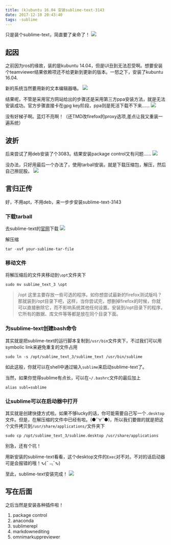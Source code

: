 ```yaml
---
title: (k)ubuntu 16.04 安装sublime-text-3143
date: 2017-12-10 20:43:40
tags: -sublime
---
```

只是装个sublime-text，简直要了亲命了！
![](/images/juewang.jpg)

## 起因 ##
之前因为ros的缘故，装的是kubuntu 14.04，但是UI丑到无法忍受啊。想要安装个teamviewer结果依赖项还不给更新到更新的版本。一怒之下，安装了kubuntu 16.04.

新的系统当然要用新的文本编辑器咯。
![](/images/dese.jpeg)

结果呢，不管是采用官方网站给出的步骤还是采用第三方ppa安装方法，就是无法安装成功。官方步骤直接卡在gpg key阶段，ppa则是死活下载不下来……
![](/images/xianzhuo.jpg)

没有好梯子啊。蓝灯不亮啊！（还TMD改firefox的proxy选项,差点让我又重装一遍系统）

## 波折 ##
后来尝试了用deb安装了个3083。结果安装package control又有问题……
![](/images/juewang.jpg)

没办法，只好用最后一个办法了，使用tarball安装。就是下载压缩包，解压，然后自己擦屁股。
![](/images/jianqiang.jpg)

## 言归正传 ##
好，不用apt，不用deb，来一步步安装sublime-text-3143

### 下载tarball ###
去sublime-text的[官网](https://www.sublimetext.com/3)下载
![](/images/sublime.png)

解压缩
```shell
tar -xvf your-sublime-tar-file
```


### 移动文件 ###
将解压缩后的文件夹移动到``\opt``文件夹下
```shell
sudo mv sublime_text_3 \opt
```
>/opt 
这里主要存放一些可选的程序。如你想尝试最新的firefox测试版吗？那就装到/opt目录下吧，这样，当你尝试完，想删掉firefox的时候，你就 可以直接删除它，而不影响系统其他任何设置。安装到/opt目录下的程序，它所有的数据、库文件等等都是放在同个目录下面。

### 为sublime-text创建bash命令 ###
其实就是把sublime-text的运行脚本复制到``/usr/bin``文件夹下，不过我们可以用symbolic link来避免重复的文件占用
```shell
sudo ln -s /opt/sublime_text_3/sublime_text /usr/bin/sublime
```

如此这般，你就可以在shell中通过输入``sublime``来启动sublime-text了。

当然，如果你觉得sublime有点长，可以在``~/.bashrc``文件的最后加上
```shell
alias subl=sublime
```

### 让sublime可以在启动器中打开  ###
其实就是创建快捷方式啦。如果不够lucky的话，你可能需要自己写一个``.desktop``文件。但是，在解压缩的文件中已经有啦。(●ˇ∀ˇ●)，所以我们要做的就是把这个文件拷贝到``/usr/share/applications/``文件夹下
```shell
sudo cp /opt/sublime_text_3/sublime.desktop /usr/share/applications
```

别急，还有个坑！

用新安装的sublime-text看看，这个desktop文件的``Exec``对不对。不对的话启动器可是会报错的哦！ԅ(¯﹃¯ԅ)

至此，sublime-text安装完成！
![](/images/bingo.jpg)

## 写在后面 ##
之后当然是安装各种插件啦！
1. package control
2. anaconda
3. sublimerepl
4. markdownediting
5. omnimarkuppreviewer
